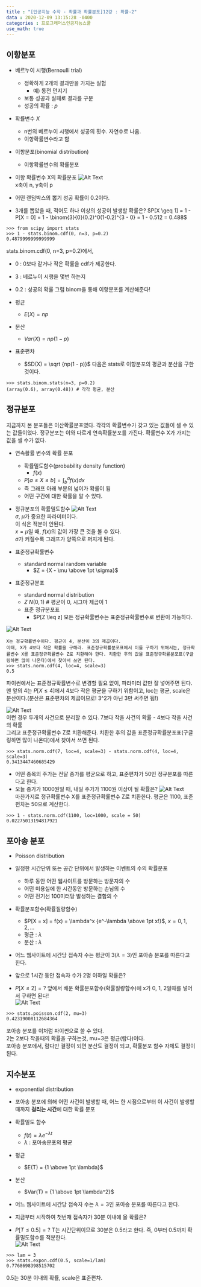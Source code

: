 ```yaml
---
title : "[인공지능 수학 - 확률과 확률분포]12강 : 확률-2"
data : 2020-12-09 13:15:28 -0400
categories : 프로그래머스인공지능스쿨
use_math: true
---
```

## 이항분포
- 베르누이 시행(Bernoulli trial)
    - 정확하게 2개의 결과만을 가지는 실험
        - 예) 동전 던지기
    - 보통 성공과 실패로 결과를 구분
    - 성공의 확률 : $p$
- 확률변수 $X$
    - n번의 베르누이 시행에서 성공의 횟수. 자연수로 나옴.
    - 이항확률변수라고 함
- 이항분포(binomial distribution)
    - 이항확률변수의 확률분포
  
- 이항 확률변수 X의 확률분포
![Alt Text](/assets/images/20201209/28.png)  
x축이 n, y축이 p  
  
- 어떤 랜덤박스의 뽑기 성공 확률이 0.2이다.
- 3개를 뽑았을 때, 적어도 하나 이상의 성공이 발생할 확률은?
$P[X \geq 1] = 1 - P[X = 0] = 1 - \binom{3}{0}(0.2)^0(1-0.2)^{3 - 0} = 1 - 0.512 = 0.488$  
```
>>> from scipy import stats
>>> 1 - stats.binom.cdf(0, n=3, p=0.2)
0.4879999999999999
```
stats.binom.cdf(0, n=3, p=0.2)에서,  
- 0 : 0보다 같거나 작은 확률을 cdf가 제공한다.
- 3 : 베르누이 시행을 몇번 하는지
- 0.2 : 성공의 확률
그럼 binom을 통해 이항분포를 계산해준다!  
  
- 평균
    - $E(X) = np$
- 분산
    - $Var(X) = np(1 - p)$
- 표준편차
    - $SD(X) = \sqrt {np(1 - p)}$
다음은 stats로 이항분포의 평균과 분산을 구한 것이다.  
```
>>> stats.binom.stats(n=3, p=0.2)
(array(0.6), array(0.48)) # 각각 평균, 분산
```
  
## 정규분포
지금까지 본 분포들은 이산확률분포였다. 각각의 확률변수가 갖고 있는 값들이 셀 수 있는 값들이었다. 정규분포는 이와 다르게 연속확률분포를 가진다. 확률변수 X가 가지는 값을 셀 수가 없다.  
- 연속활률 변수의 확률 분포
    - 확률밀도함수(probability density function)
        - $f(x)$
    - $P[a \leq X \leq b] = \int_{b}^{a}f(x)dx$
    - 즉 그래프 아래 부분의 넓이가 확률이 됨
    - 어떤 구간에 대한 확률을 알 수 있다.
  
- 정규분포의 확률밀도함수
![Alt Text](/assets/images/20201209/29.png)  
$\sigma$, $\mu$가 중요한 파라미터이다.  
이 식은 적분이 안된다.  
$x = \mu$일 때, $f(x)$의 값이 가장 큰 것을 볼 수 있다.  
$\sigma$가 커질수록 그래프가 양쪽으로 퍼지게 된다.  
  
- 표준정규확률변수
    - standard normal random variable
        - $Z = {X - \mu \above 1pt \sigma}$

- 표준정규분포
    - standard normal distribution
    - $Z ~ N(0,1)$ # 평균이 0, 시그마 제곱이 1
    - 표준 정규분포표
        - $P[Z \leq z]
모든 정규확률변수는 표준정규확률변수로 변환이 가능하다.  
  
![Alt Text](/assets/images/20201209/30.png)  
```
X는 정규확률변수이다. 평균이 4, 분산이 3의 제곱이다.  
이때, X가 4보다 작은 확률을 구해라. 표준정규확률분포표에서 이를 구하기 위해서는, 정규확률변수 X를 표준정규확률변수 Z로 치환해야 한다. 치환한 후의 값을 표준정규확률분포표(구글링하면 많이 나온다)에서 찾아서 쓰면 된다.  
>>> stats.norm.cdf(4, loc=4, scale=3)
0.5
```
파이썬에서는 표준졍규확률변수로 변경할 필요 없이, 파라미터 값만 잘 넣어주면 된다. 맨 앞의 4는 $P[X \leq 4]$에서 4보다 작은 평균을 구하기 위함이고, loc는 평균, scale은 분산이다.(분산은 표준편차의 제곱이므로! 3^2가 아닌 3만 써주면 됨!)  
  
![Alt Text](/assets/images/20201209/31.png)  
이런 경우 두개의 사건으로 분리할 수 있다. 
7보다 작을 사건의 확률 - 4보다 작을 사건의 확률  
그리고 표준정규확률변수 Z로 치환해준다. 치환한 후의 값을 표준정규확률분포표(구글링하면 많이 나온다)에서 찾아서 쓰면 된다.  
```
>>> stats.norm.cdf(7, loc=4, scale=3) - stats.norm.cdf(4, loc=4, scale=3)
0.3413447460685429
```
  
- 어떤 종목의 주가는 전달 종가를 평균으로 하고, 표준편차가 50인 정규분포를 따른다고 한다.
- 오늘 종가가 1000원일 때, 내일 주가가 1100원 이상이 될 확률은?
![Alt Text](/assets/images/20201209/32.png)  
마찬가지로 정규확률변수 X를 표준정규확률변수 Z로 치환한다. 평균은 1100, 표준편차는 50으로 계산한다.  
```
>>> 1 - stats.norm.cdf(1100, loc=1000, scale = 50)
0.02275013194817921
```
  
## 포아송 분포
- Poisson distribution
- 일정한 시간단위 또는 공간 단위에서 발생하는 이벤트의 수의 확률분포
    - 하루 동안 어떤 웹사이트를 방문하는 방문자의 수 
    - 어떤 미용실에 한 시간동안 방문하는 손님의 수
    - 어떤 전기선 100미터당 발생하는 결함의 수
- 확률분포함수(확률질량함수)
    - $P[X = x] = f(x) = \lambda^x {e^-\lambda \above 1pt x!}$, $x = 0, 1, 2, \dots$
    - 평균 : $\lambda$
    - 분산 : $\lambda$
  
- 어느 웹사이트에 시간당 접속자 수는 평균이 3($\lambda = 3$)인 포아송 분포를 따른다고 한다.
- 앞으로 1시간 동안 접속자 수가 2명 이하일 확률은?
- $P[X \leq 2] = ?$
앞에서 배운 확률분포함수(확률질량함수)에 x가 0, 1, 2일때를 넣어서 구하면 된다!  
![Alt Text](/assets/images/20201209/33.png)  
```
>>> stats.poisson.cdf(2, mu=3)
0.42319008112684364
```
포아송 분포를 이처럼 파이썬으로 쓸 수 있다.  
2는 2보다 작을때의 확률을 구하는것, mu=3은 평균(람다)이다.  
포아송 분포에서, 람다만 결정이 되면 분산도 결정이 되고, 확률분포 함수 자체도 결정이 된다.  
  
## 지수분포
- exponential distribution
- 포아송 분포에 의해 어떤 사건이 발생할 때, 어느 한 시점으로부터 이 사건이 발생할 때까지 **걸리는 시간**에 대한 확률 분포
- 확률밀도 함수
    - $f(t) = \lambda e^{-\lambda t}$
    - $\lambda$ : 포아송분포의 평균
- 평균
    - $E(T) = {1 \above 1pt \lambda}$
- 분산
    - $Var(T) = {1 \above 1pt \lambda^2}$
  
- 어느 웹사이트에 시간당 접속자 수는 $\lambda = 3$인 포아송 분포를 따른다고 한다.
- 지금부터 시작하여 첫번재 접속자가 30분 이내에 올 확률은?
- $P[T \leq 0.5] = ?$
T는 시간단위이므로 30분은 0.5라고 한다. 즉, 0부터 0.5까지 확률밀도함수를 적분한다.  
![Alt Text](/assets/images/20201209/34.png)  
```
>>> lam = 3
>>> stats.expon.cdf(0.5, scale=1/lam)
0.7768698398515702
```
0.5는 30분 이내의 확률, scale은 표준편차.  
